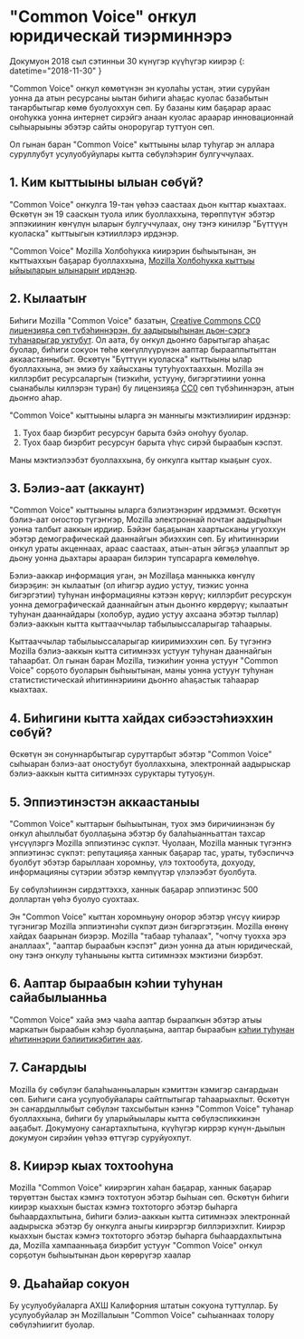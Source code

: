 # "Common Voice" оҥкул юридическай тиэрминнэрэ

Докумуон 2018 сыл сэтинньи 30 күнүгэр күүһүгэр киирэр {: datetime="2018-11-30" }

"Common Voice" оҥкул көмөтүнэн эн куолаһы устан, этии суруйан уонна да атын ресурсаны ыытан биһиги аһаҕас куолас базабытын таҥарбытыгар көмө буолуоххун сөп. Бу базаны ким баҕарар араас оҥоһукка уонна интернет сирэйгэ анаан куолас араарар инновационнай сыһыарыыны эбэтэр сайты онороругар туттуон сөп. 

Ол гынан баран "Common Voice" кыттыыны ылар туһугар эн аллара суруллубут усулуобуйулары кытта сөбүлэһэриҥ булгуччулаах.

## 1. Ким кыттыыны ылыан сөбүй?
"Common Voice" оҥкулга 19-тан үөһээ саастаах дьон кыттар кыахтаах. Өскөтүн эн 19 сааскын туола илик буоллаххына, төрөппүтүҥ эбэтэр эппэкииниҥ көҥүлүн ыларыҥ булгуччулаах, ону тэҥэ кинилэр "Бүттүүн куоласка" кыттыыгын кэтииллэрэ ирдэнэр.

"Common Voice" Mozilla Холбоһукка киирэрин быһыытынан, эн кыттыаххын баҕарар буоллаххына, [Mozilla Холбоһукка кыттыы ыйыыларын ылынарыҥ ирдэнэр](https://www.mozilla.org/about/governance/policies/participation/). 

## 2. Кылаатыҥ 
Биһиги Mozilla "Common Voice" базатын, [Creative Commons CC0 лицензияҕа сөп түбэһиннэрэн, бу аадырыыһынан дьон-сэргэ туһанарыгар уктубут](https://creativecommons.org/publicdomain/zero/1.0/). 
Ол аата, бу оҥкул дьоҥҥо барытыгар аһаҕас буолар, биһиги сокуон төһө көҥүллүүрүнэн ааптар бырааппытыттан аккаастанныбыт. Өскөтүн "Бүттүүн куоласка" кыттыыны ылар буоллаххына, эн эмиэ бу хайысханы тутуһуохтааххын. Mozilla эн киллэрбит ресурсаларгын (тиэкиһи, устууну, бигэргэтиини уонна сыанабылы киллэрэн туран) бу лицензияҕа [CC0](https://creativecommons.org/publicdomain/zero/1.0/) сөп түбэһиннэрэн, атын дьоҥҥо аһар. 

"Common Voice" кыттыыны ыларга эн манныгы мэктиэлиириҥ ирдэнэр:
1) Туох баар биэрбит ресурсуҥ барыта бэйэ оҥоһуу буолар.
2) Туох баар биэрбит ресурсуҥ барыта үһүс сирэй быраабын кэспэт. 

Маны мэктиэлээбэт буоллаххына, бу оҥкулга кыттар кыаҕыҥ суох.

## 3. Бэлиэ-аат (аккаунт)
"Common Voice" кыттыыны ыларга бэлиэтэнэриҥ ирдэммэт.
Өскөтүн бэлиэ-аат оҥостор түгэҥҥэр, Mozilla электроннай почтаҥ аадырыһын уонна талбыт ааккын ирдиир. Бэйэҥ баҕаҕынан хаартысканы угуоххун эбэтэр демографическай дааннайгын эбиэххин сөп. Бу иһитиннэрии оҥкул ураты акценнаах, араас саастаах, атын-атын эйгэҕэ улааппыт эр дьону уонна дьахтары арааран билэрин тупсарарга көмөлөһүө.

Бэлиэ-ааккар информация уган, эн Mozillaҕа манныкка көҥүлү биэрэҕин: эн кылаатыҥ (ол иһигэр аудио устуу, тиэкис уонна бигэргэтии) туһунан информацияны кэтээн көрүү; киллэрбит ресурскун уонна демографическай дааннайгын атын дьоҥҥо көрдөрүү; кылаатыҥ туһунан дааннайдары (холобур, аудио устуу ахсаана эбэтэр тыллар) бэлиэ-ааккын кытта кыттааччылар табылыыссаларыгар таһаарыы. 

Кыттааччылар табылыыссаларыгар кииримиэххин сөп. Бу түгэҥҥэ Mozilla бэлиэ-ааккын кытта ситимнээх устууҥ туһунан дааннайгын таһаарбат. Ол гынан баран Mozilla, тиэкиһиҥ уонна устууҥ "Common Voice" сорҕото буоларын быһыытынан, маны уонна устууҥ туһунан статистистическай иһитиннэриини дьоҥҥо аһаҕастык таһаарар кыахтаах.

## 4. Биһигини кытта хайдах сибээстэһиэххин сөбүй?
Өскөтүн эн сонуннарбытыгар суруттарбыт эбэтэр "Common Voice" сыһыаран бэлиэ-аат оностубут буоллаххына, электроннай аадырыскар бэлиэ-ааккын кытта ситимнээх суруктары тутуоҕун. 

## 5. Эппиэтинэстэн аккаастаныы
"Common Voice" кыттарыҥ быһыытынан, туох эмэ биричиинэнэн бу оҥкул аһыллыбат буоллаҕына эбэтэр бу балаһыанньаттан тахсар үҥсүүлэргэ Mozilla эппиэтинэс сүкпэт. Чуолаан, Mozilla маннык түгэҥҥэ эппиэтинэс сүкпэт: репутацияҕа ханнык баҕарар тас, ураты, тубэспиччэ буолбут эбэтэр барыллаан хоромньу, үлэ тохтообута, дохуоду, информацияны сүтэрии эбэтэр көмпүүтэр үлэлээбэт буолбута.

Бу сөбүлэһиинэн сирдэттэххэ, ханнык баҕарар эппиэтинэс 500 доллартан үөһэ буолуо суохтаах. 

Эн "Common Voice" кыттан хоромньуну оҥорор эбэтэр үҥсүү киирэр түгэнигэр Mozilla эппиэтинэһи сүкпэт диэн бигэргэтэҕин.
Mozilla өҥөнү хайдах баарынан биэрэр. Mozilla "табаар туһалаах", "чопчу туохха эрэ аналлаах", "ааптар быраабын кэспэт" диэн уонна да атын юридическай, ону тэҥэ оҥкулу туһаныыны кытта ситимнээх мэктиэни биэрбэт. 

## 6. Ааптар быраабын кэһии туһунан сайабылыанньа
"Common Voice" хайа эмэ чааһа ааптар быраапкын эбэтэр атыы маркатын быраабын кэһэр буоллаҕына, ааптар быраабын [кэһии туһунан иһитиннэрии бэлиитикэбитин аах](https://www.mozilla.org/about/legal/report-infringement/).

## 7. Саҥардыы
 Mozilla бу сөбүлэҥ балаһыанньаларын кэмиттэн кэмигэр саҥардыан сөп. Биһиги саҥа усулуобуйалары сайтпытыгар таһаарыахпыт. 
Өскөтүн эн саҥардыллыбыт сөбүлэҥ тахсыбытын кэннэ "Common Voice" туһанар буоллаххына, биһиги бу уларыйыылары кытта сөбүлэспиккинэн ааҕабыт. Докумуону саҥартахпытына, күүһүгэр киррэр күнүн-дьылын докумуон сирэйин үөһээ өттүгэр суруйуохпут. 

## 8. Киирэр кыах тохтооһуна
Mozilla "Common Voice" киирэргин хаһан баҕарар, ханнык баҕарар төрүөттэн быстах кэмҥэ тохтотуон эбэтэр быһыан сөп. Өскөтүн биһиги киирэр кыаххын быстах кэмҥэ тохтоторго эбэтэр быһарга быһаардахпытына, биһиги бэлиэ-ааккын кытта ситимнээх электроннай аадырыска эбэтэр бу оҥкулга аныгы киирэргэр биллэриэхпит. 
Киирэр кыаххын быстах кэмҥэ тохтоторго эбэтэр быһарга быһаардахпытына да, Mozilla хампаанньаҕа биэрбит устууҥ "Common Voice" оҥкул сорҕотун быһыытынан дьон көрөрүгэр хаалар

## 9. Дьаһайар сокуон
Бу усулуобуйаларга АХШ Калифорния штатын сокуона туттуллар. Бу усулуобуйалар эн Mozillaлыын "Common Voice" сыһыаннаах толору сөбүлэһиигит буолар.
